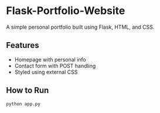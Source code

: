 # Flask-Portfolio-Website
A simple personal portfolio built using Flask, HTML, and CSS. 
## Features 
- Homepage with personal info
- Contact form with POST handling
- Styled using external CSS
## How to Run
```bash
python app.py
